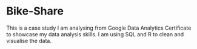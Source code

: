 # Bike-Share
This is a case study I am analysing from Google Data Analytics Certificate to showcase my data analysis skills. I am using SQL and R to clean and visualise the data.
